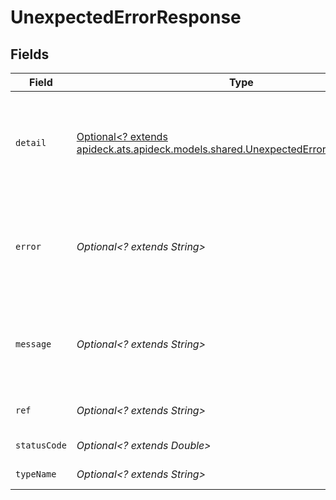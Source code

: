 # UnexpectedErrorResponse


## Fields

| Field                                                                                                                                       | Type                                                                                                                                        | Required                                                                                                                                    | Description                                                                                                                                 | Example                                                                                                                                     |
| ------------------------------------------------------------------------------------------------------------------------------------------- | ------------------------------------------------------------------------------------------------------------------------------------------- | ------------------------------------------------------------------------------------------------------------------------------------------- | ------------------------------------------------------------------------------------------------------------------------------------------- | ------------------------------------------------------------------------------------------------------------------------------------------- |
| `detail`                                                                                                                                    | [Optional<? extends apideck.ats.apideck.models.shared.UnexpectedErrorResponseDetail>](../../models/shared/UnexpectedErrorResponseDetail.md) | :heavy_minus_sign:                                                                                                                          | Contains parameter or domain specific information related to the error and why it occurred.                                                 |                                                                                                                                             |
| `error`                                                                                                                                     | *Optional<? extends String>*                                                                                                                | :heavy_minus_sign:                                                                                                                          | Contains an explanation of the status_code as defined in HTTP/1.1 standard (RFC 7231)                                                       | Bad Request                                                                                                                                 |
| `message`                                                                                                                                   | *Optional<? extends String>*                                                                                                                | :heavy_minus_sign:                                                                                                                          | A human-readable message providing more details about the error.                                                                            | Invalid Params                                                                                                                              |
| `ref`                                                                                                                                       | *Optional<? extends String>*                                                                                                                | :heavy_minus_sign:                                                                                                                          | Link to documentation of error type                                                                                                         | https://developers.apideck.com/errors#unauthorizederror                                                                                     |
| `statusCode`                                                                                                                                | *Optional<? extends Double>*                                                                                                                | :heavy_minus_sign:                                                                                                                          | HTTP status code                                                                                                                            | 400                                                                                                                                         |
| `typeName`                                                                                                                                  | *Optional<? extends String>*                                                                                                                | :heavy_minus_sign:                                                                                                                          | The type of error returned                                                                                                                  | RequestHeadersValidationError                                                                                                               |